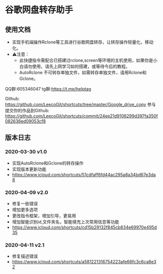 # 谷歌网盘转存助手

## 使用文档

* 实现手机端操作Rclone等工具进行谷歌网盘转存，让转存操作轻量化，移动化。
* ⚠️注意：
  - 此快捷指令需配合已搭建过rclone,screen等环境的主机使用，如果你是小白请勿使用，请先上网学习如何搭建，或等待今后的教程。
  - AutoRclone 不可转存单独文件，如需转存单独文件，请用Rclone和Gclone。

QQ群:605346047
tg群:https://t.me/helptag

Github:
https://github.com/LeecoGit/shortcuts/tree/master/Google_drive_copy
参与提交你的作品到Github:
https://github.com/LeecoGit/shortcuts/commit/24ee21d9106299d397fa350f082636ed09053cf8

## 版本日志

### 2020-03-30 v1.0
* 实现AutoRclone和Gclone的转存操作
* 实现版本更新功能
* https://www.icloud.com/shortcuts/51cdfaff6fd44ac295a8a34bd67e3da8

### 2020-04-09 v2.0
* 修复一些错误
* 增加更多选项
* 更改指令框架，增加引导，更易用
* 增加智能识别id,文件夹名，智能填充上次常用信息等功能
* https://www.icloud.com/shortcuts/cd15b29132f845cb834e69970e495d35

### 2020-04-11 v2.1
* 修复描述错误
* https://www.icloud.com/shortcuts/a581221316754223afe66fc3c6ca8e32
